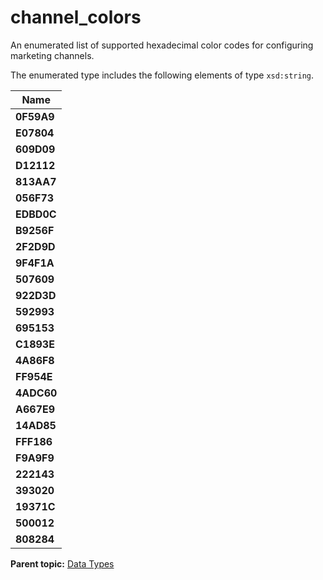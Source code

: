 # channel\_colors

An enumerated list of supported hexadecimal color codes for configuring marketing channels.

The enumerated type includes the following elements of type `xsd:string`.

|Name|
|----|
|**0F59A9** |
|**E07804** |
|**609D09** |
|**D12112** |
|**813AA7** |
|**056F73** |
|**EDBD0C** |
|**B9256F** |
|**2F2D9D** |
|**9F4F1A** |
|**507609** |
|**922D3D** |
|**592993** |
|**695153** |
|**C1893E** |
|**4A86F8** |
|**FF954E** |
|**4ADC60** |
|**A667E9** |
|**14AD85** |
|**FFF186** |
|**F9A9F9** |
|**222143** |
|**393020** |
|**19371C** |
|**500012** |
|**808284** |

**Parent topic:** [Data Types](../data_types/c_datatypes.md)

